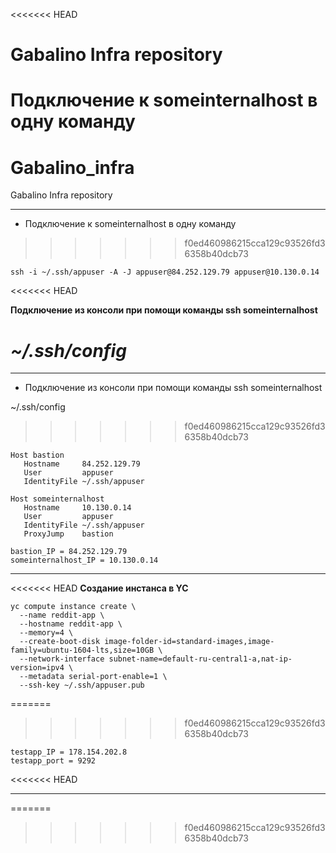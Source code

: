 <<<<<<< HEAD
# Gabalino Infra repository

__Подключение к someinternalhost в одну команду__
=======
# Gabalino_infra

Gabalino Infra repository

___
* Подключение к someinternalhost в одну команду
>>>>>>> f0ed460986215cca129c93526fd36358b40dcb73

```
ssh -i ~/.ssh/appuser -A -J appuser@84.252.129.79 appuser@10.130.0.14
```
<<<<<<< HEAD

__Подключение из консоли при помощи команды ssh someinternalhost__

_~/.ssh/config_
=======
___
* Подключение из консоли при помощи команды ssh someinternalhost

~/.ssh/config
>>>>>>> f0ed460986215cca129c93526fd36358b40dcb73
```
Host bastion
   Hostname     84.252.129.79
   User         appuser
   IdentityFile ~/.ssh/appuser

Host someinternalhost
   Hostname     10.130.0.14
   User         appuser
   IdentityFile ~/.ssh/appuser
   ProxyJump    bastion
```
```
bastion_IP = 84.252.129.79
someinternalhost_IP = 10.130.0.14
```
___

<<<<<<< HEAD
__Создание инстанса в YC__

```
yc compute instance create \
  --name reddit-app \
  --hostname reddit-app \
  --memory=4 \
  --create-boot-disk image-folder-id=standard-images,image-family=ubuntu-1604-lts,size=10GB \
  --network-interface subnet-name=default-ru-central1-a,nat-ip-version=ipv4 \
  --metadata serial-port-enable=1 \
  --ssh-key ~/.ssh/appuser.pub
```

=======
>>>>>>> f0ed460986215cca129c93526fd36358b40dcb73
```
testapp_IP = 178.154.202.8
testapp_port = 9292
```
<<<<<<< HEAD

___
=======
>>>>>>> f0ed460986215cca129c93526fd36358b40dcb73
